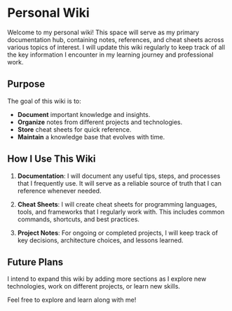 # Personal Wiki

Welcome to my personal wiki! This space will serve as my primary documentation hub, containing notes, references, and cheat sheets across various topics of interest. I will update this wiki regularly to keep track of all the key information I encounter in my learning journey and professional work.

## Purpose

The goal of this wiki is to:

- **Document** important knowledge and insights.
- **Organize** notes from different projects and technologies.
- **Store** cheat sheets for quick reference.
- **Maintain** a knowledge base that evolves with time.

## How I Use This Wiki

1. **Documentation**: I will document any useful tips, steps, and processes that I frequently use. It will serve as a reliable source of truth that I can reference whenever needed.

2. **Cheat Sheets**: I will create cheat sheets for programming languages, tools, and frameworks that I regularly work with. This includes common commands, shortcuts, and best practices.

3. **Project Notes**: For ongoing or completed projects, I will keep track of key decisions, architecture choices, and lessons learned.

## Future Plans

I intend to expand this wiki by adding more sections as I explore new technologies, work on different projects, or learn new skills.

Feel free to explore and learn along with me!

